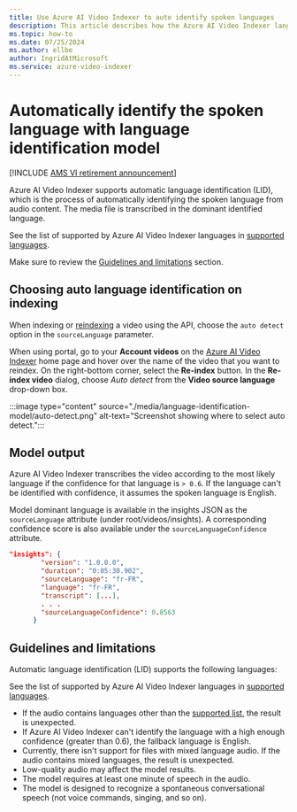```yaml
---
title: Use Azure AI Video Indexer to auto identify spoken languages 
description: This article describes how the Azure AI Video Indexer language identification model is used to automatically identifying the spoken language in a video.
ms.topic: how-to
ms.date: 07/25/2024
ms.author: ellbe
author: IngridAtMicrosoft
ms.service: azure-video-indexer
---
```


# Automatically identify the spoken language with language identification model

[!INCLUDE [AMS VI retirement announcement](./includes/important-ams-retirement-abbreviated.md)]

Azure AI Video Indexer supports automatic language identification (LID), which is the process of automatically identifying the spoken language from audio content. The media file is transcribed in the dominant identified language.

See the list of supported by Azure AI Video Indexer languages in [supported languages](language-support.md).

Make sure to review the [Guidelines and limitations](#guidelines-and-limitations) section.

## Choosing auto language identification on indexing

When indexing or [reindexing](https://api-portal.videoindexer.ai/api-details#api=Operations&operation=Re-Index-Video) a video using the API, choose the `auto detect` option in the `sourceLanguage` parameter.

When using portal, go to your **Account videos** on the [Azure AI Video Indexer](https://www.videoindexer.ai/) home page and hover over the name of the video that you want to reindex. On the right-bottom corner, select the **Re-index** button. In the **Re-index video** dialog, choose *Auto detect* from the **Video source language** drop-down box.

:::image type="content" source="./media/language-identification-model/auto-detect.png" alt-text="Screenshot showing where to select auto detect.":::

## Model output

Azure AI Video Indexer transcribes the video according to the most likely language if the confidence for that language is `> 0.6`. If the language can't be identified with confidence, it assumes the spoken language is English. 

Model dominant language is available in the insights JSON as the `sourceLanguage` attribute (under root/videos/insights). A corresponding confidence score is also available under the `sourceLanguageConfidence` attribute.

```json
"insights": {
        "version": "1.0.0.0",
        "duration": "0:05:30.902",
        "sourceLanguage": "fr-FR",
        "language": "fr-FR",
        "transcript": [...],
        . . .
        "sourceLanguageConfidence": 0.8563
      }
```

## Guidelines and limitations

Automatic language identification (LID) supports the following languages:

   See the list of supported by Azure AI Video Indexer languages in [supported languages](language-support.md).

- If the audio contains languages other than the [supported list](language-support.md), the result is unexpected.
- If Azure AI Video Indexer can't identify the language with a high enough confidence (greater than 0.6), the fallback language is English.
- Currently, there isn't support for files with mixed language audio. If the audio contains mixed languages, the result is unexpected. 
- Low-quality audio may affect the model results.
- The model requires at least one minute of speech in the audio.
- The model is designed to recognize a spontaneous conversational speech (not voice commands, singing, and so on).
